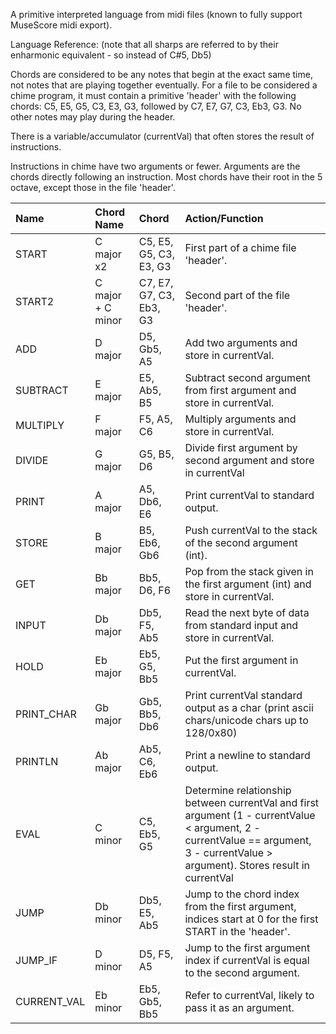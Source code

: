 A primitive interpreted language from midi files (known to fully support MuseScore midi export).

Language Reference: (note that all sharps are referred to by their enharmonic equivalent - so instead of C#5, Db5)

Chords are considered to be any notes that begin at the exact same time, not notes that are playing together eventually.
For a file to be considered a chime program, it must contain a primitive 'header' with the following chords:
C5, E5, G5, C3, E3, G3, followed by C7, E7, G7, C3, Eb3, G3. No other notes may play during the header.

There is a variable/accumulator (currentVal) that often stores the result of instructions.

Instructions in chime have two arguments or fewer. Arguments are the chords directly following an instruction.
Most chords have their root in the 5 octave, except those in the file 'header'.

| Name        | Chord Name        | Chord                   | Action/Function                                                                                                                                                                    |
|:------------|:------------------|:------------------------|:-----------------------------------------------------------------------------------------------------------------------------------------------------------------------------------|
| START       | C major x2        | C5, E5, G5, C3, E3, G3  | First part of a chime file 'header'.                                                                                                                                               |
| START2      | C major + C minor | C7, E7, G7, C3, Eb3, G3 | Second part of the file 'header'.                                                                                                                                                  |
| ADD         | D major           | D5, Gb5, A5             | Add two arguments and store in currentVal.                                                                                                                                         |
| SUBTRACT    | E major           | E5, Ab5, B5             | Subtract second argument from first argument and store in currentVal.                                                                                                              |
| MULTIPLY    | F major           | F5, A5, C6              | Multiply arguments and store in currentVal.                                                                                                                                        |
| DIVIDE      | G major           | G5, B5, D6              | Divide first argument by second argument and store in currentVal                                                                                                                   |
| PRINT       | A major           | A5, Db6, E6             | Print currentVal to standard output.                                                                                                                                               |
| STORE       | B major           | B5, Eb6, Gb6            | Push currentVal to the  stack of the second argument (int).                                                                                                                        |
| GET         | Bb major          | Bb5, D6, F6             | Pop from the stack given in the first argument (int) and store in currentVal.                                                                                                      |
| INPUT       | Db major          | Db5, F5, Ab5            | Read the next byte of data from standard input and store in currentVal.                                                                                                            |
| HOLD        | Eb major          | Eb5, G5, Bb5            | Put the first argument in currentVal.                                                                                                                                              |
| PRINT_CHAR  | Gb major          | Gb5, Bb5, Db6           | Print currentVal standard output as a char (print ascii chars/unicode chars up to 128/0x80)                                                                                        |
| PRINTLN     | Ab major          | Ab5, C6, Eb6            | Print a newline to standard output.                                                                                                                                                |
| EVAL        | C minor           | C5, Eb5, G5             | Determine relationship between currentVal and first argument (1 - currentValue < argument, 2 - currentValue == argument, 3 - currentValue > argument). Stores result in currentVal |
| JUMP        | Db minor          | Db5, E5, Ab5            | Jump to the chord index from the first argument, indices start at 0 for the first START in the 'header'.                                                                           |
| JUMP_IF     | D minor           | D5, F5, A5              | Jump to the first argument index if currentVal is equal to the second argument.                                                                                                    |
| CURRENT_VAL | Eb minor          | Eb5, Gb5, Bb5           | Refer to currentVal, likely to pass it as an argument.                                                                                                                             | 